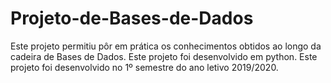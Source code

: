 # Projeto-de-Bases-de-Dados
Este projeto permitiu pôr em prática os conhecimentos obtidos ao longo da cadeira de Bases de Dados.
Este projeto foi desenvolvido em python. Este projeto foi desenvolvido no 1º semestre do ano letivo 2019/2020. 
